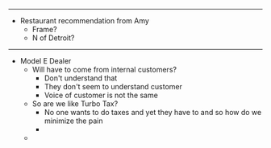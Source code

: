 - ---
- Restaurant recommendation from Amy
	- Frame?
	- N of Detroit?
- ---
- Model E Dealer
	- Will have to come from internal customers?
		- Don't understand that
		- They don't seem to understand customer
		- Voice of customer is not the same
	- So are we like Turbo Tax?
		- No one wants to do taxes and yet they have to and so how do we minimize the pain
		-
	-